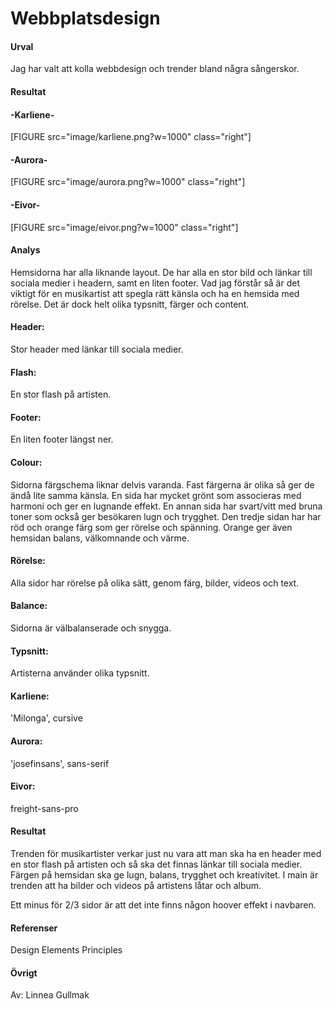 ---
---
Webbplatsdesign
=========================

<p><H4>Urval</H4></p>
Jag har valt att kolla webbdesign och trender bland några sångerskor.

<p><H4>Resultat</H4></p>

<p><H4>-Karliene-</H4></p>
[FIGURE src="image/karliene.png?w=1000" class="right"]

<p><H4>-Aurora-</H4></p>
[FIGURE src="image/aurora.png?w=1000" class="right"]

<p><H4>-Eivor-</H4></p>
[FIGURE src="image/eivor.png?w=1000" class="right"]


<p><H4>Analys</H4></p>
Hemsidorna har alla liknande layout. De har alla en stor bild och länkar till sociala medier i headern, samt en liten footer. Vad jag förstår så är det viktigt för en musikartist att spegla rätt känsla och ha en hemsida med rörelse. Det är dock helt olika typsnitt, färger och content.

<p><H4>Header:</H4></p> Stor header med länkar till sociala medier.

<p><H4>Flash:</H4></p> En stor flash på artisten.

<p><H4>Footer:</H4></p> En liten footer längst ner.

<p><H4>Colour:</H4></p> Sidorna färgschema liknar delvis varanda. Fast färgerna är olika så ger de ändå lite samma känsla. En sida har mycket grönt som associeras med harmoni och ger en lugnande effekt. En annan sida har svart/vitt med bruna toner som också ger besökaren lugn och trygghet. Den tredje sidan har har röd och orange färg som ger rörelse och spänning. Orange ger även hemsidan balans, välkomnande och värme.

<p><H4>Rörelse:</H4></p> Alla sidor har rörelse på olika sätt, genom färg, bilder, videos och text.

<p><H4>Balance:</H4></p> Sidorna är välbalanserade och snygga.

<p><H4>Typsnitt:</H4></p> Artisterna använder olika typsnitt.

<p><H4>Karliene:</H4></p> 'Milonga', cursive

<p><H4>Aurora:</H4></p> 'josefinsans', sans-serif

<p><H4>Eivor:</H4></p> freight-sans-pro


<p><H4>Resultat</H4></p>
Trenden för musikartister verkar just nu vara att man ska ha en header med en stor flash på artisten och så ska det finnas länkar till sociala medier. Färgen på hemsidan ska ge lugn, balans, trygghet och kreativitet. I main är trenden att ha bilder och videos på artistens låtar och album.

Ett minus för 2/3 sidor är att det inte finns någon hoover effekt i navbaren.


<p><H4>Referenser</H4></p>
Design Elements Principles


<p><H4>Övrigt</H4></p>
Av: Linnea Gullmak
